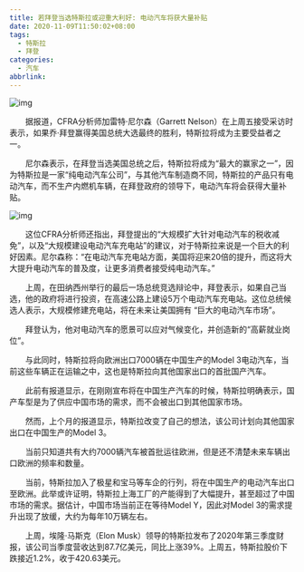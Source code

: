 ```yaml
---
title: 若拜登当选特斯拉或迎重大利好: 电动汽车将获大量补贴
date: 2020-11-09T11:50:02+08:00
tags:
  - 特斯拉
  - 拜登
categories:
  - 汽车
abbrlink:
---
```


![img](https://cdn.jsdelivr.net/gh/yakeing/Documentation@main/Hexo/images/9291-kcaeqzx3377720.jpg)

　　据报道，CFRA分析师加雷特·尼尔森（Garrett Nelson）在上周五接受采访时表示，如果乔·拜登赢得美国总统大选最终的胜利，特斯拉将成为主要受益者之一。

　　尼尔森表示，在拜登当选美国总统之后，特斯拉将成为“最大的赢家之一”，因为特斯拉是一家“纯电动汽车公司”，与其他汽车制造商不同，特斯拉的产品只有电动汽车，而不生产内燃机车辆，在拜登政府的领导下，电动汽车将会获得大量补贴。

![img](https://cdn.jsdelivr.net/gh/yakeing/Documentation@main/Hexo/images/2982-kcaeqzx3381797.jpg)

　　这位CFRA分析师还指出，拜登提出的“大规模扩大针对电动汽车的税收减免”，以及“大规模建设电动汽车充电站”的建议，对于特斯拉来说是一个巨大的利好因素。尼尔森称：“在电动汽车充电站方面，美国将迎来20倍的提升，而这将大大提升电动汽车的普及度，让更多消费者接受纯电动汽车。”

　　上周，在田纳西州举行的最后一场总统竞选辩论中，拜登表示，如果自己当选，他的政府将进行投资，在高速公路上建设5万个电动汽车充电站。这位总统候选人表示，大规模修建充电站，将在未来让美国拥有 “巨大的电动汽车市场”。

　　拜登认为，他对电动汽车的愿景可以应对气候变化，并创造新的“高薪就业岗位”。

　　与此同时，特斯拉将向欧洲出口7000辆在中国生产的Model 3电动汽车，当前这些车辆正在运输之中，这也是特斯拉向其他国家出口的首批国产汽车。

　　此前有报道显示，在刚刚宣布将在中国生产汽车的时候，特斯拉明确表示，国产车型是为了供应中国市场的需求，而不会被出口到其他国家市场。

　　然而，上个月的报道显示，特斯拉改变了自己的想法，该公司计划向其他国家出口在中国生产的Model 3。

　　当前只知道共有大约7000辆汽车被首批运往欧洲，但是还不清楚未来车辆出口欧洲的频率和数量。

　　当前，特斯拉加入了极星和宝马等车企的行列，将在中国生产的电动汽车出口至欧洲。此举或许证明，特斯拉上海工厂的产能得到了大幅提升，甚至超过了中国市场的需求。据估计，中国市场当前正在等待Model Y，因此对Model 3的需求提升出现了放缓，大约为每年10万辆左右。

　　上周，埃隆·马斯克（Elon Musk）领导的特斯拉发布了2020年第三季度财报，该公司当季度营收达到87.7亿美元，同比上涨39%。上周五，特斯拉股价下跌接近1.2%，收于420.63美元。